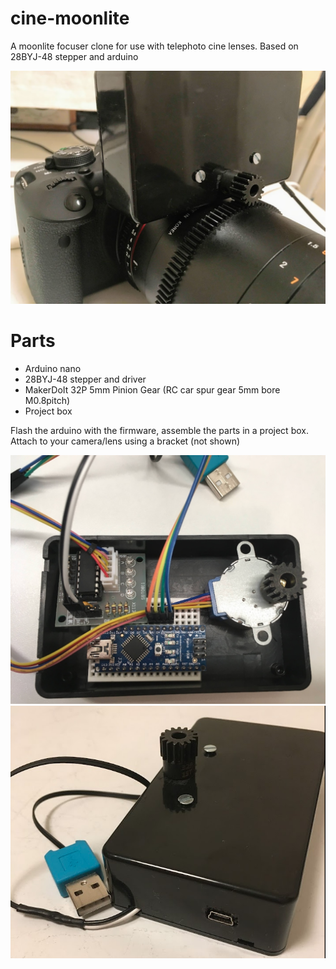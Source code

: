 # cine-moonlite

A moonlite focuser clone for use with telephoto cine lenses. Based on 28BYJ-48 stepper and arduino

<img src="/resources/onlens.png" alt="parts" width="600"/>

# Parts

* Arduino nano
* 28BYJ-48 stepper and driver
* MakerDoIt 32P 5mm Pinion Gear (RC car spur gear 5mm bore M0.8pitch)
* Project box

Flash the arduino with the firmware, assemble the parts in a project box. Attach to your camera/lens using a bracket (not shown)

<img src="/resources/parts.png" alt="parts" width="600"/>


<img src="/resources/assembled.png" alt="parts" width="600"/>

